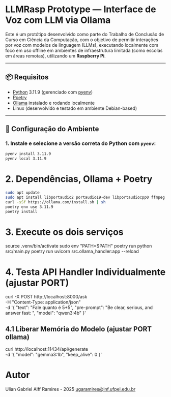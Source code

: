 # LLMRasp Prototype — Interface de Voz com LLM via Ollama

Este é um protótipo desenvolvido como parte do Trabalho de Conclusão de Curso em Ciência da Computação, com o objetivo de permitir interações por voz com modelos de linguagem (LLMs), executando localmente com foco em uso offline em ambientes de infraestrutura limitada (como escolas em áreas remotas), utilizando um **Raspberry Pi**.

---

## 📦 Requisitos

- [Python](https://www.python.org/) 3.11.9 (gerenciado com [pyenv](https://github.com/pyenv/pyenv))
- [Poetry](https://python-poetry.org/)
- [Ollama](https://ollama.com/) instalado e rodando localmente
- Linux (desenvolvido e testado em ambiente Debian-based)

---

## 🚀 Configuração do Ambiente

### 1. Instale e selecione a versão correta do Python com `pyenv`:

```bash
pyenv install 3.11.9
pyenv local 3.11.9
```

# 2. Dependências, Ollama + Poetry
```bash
sudo apt update
sudo apt install libportaudio2 portaudio19-dev libportaudiocpp0 ffmpeg
curl -sSf https://ollama.com/install.sh | sh
poetry env use 3.11.9
poetry install
```

# 3. Execute os dois serviços
source .venv/bin/activate
sudo env "PATH=$PATH" poetry run python src/main.py 
poetry run uvicorn src.ollama_handler:app --reload

# 4. Testa API Handler Individualmente (ajustar PORT)
curl -X POST http://localhost:8000/ask \
  -H "Content-Type: application/json" \
  -d '{
    "text": "Fale quanto é 5+5",
    "pre-prompt": "Be clear, serious, and answer fast: ",
    "model": "qwen3:4b"
  }'

## 4.1 Liberar Memória do Modelo (ajustar PORT ollama)
curl http://localhost:11434/api/generate \
  -d '{
    "model": "gemma3:1b",
    "keep_alive": 0
  }'

# Autor
Ulian Gabriel Alff Ramires - 2025
ugaramires@inf.ufpel.edu.br